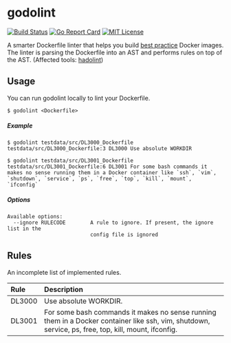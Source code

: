 godolint
===
[![Build Status](https://travis-ci.org/zabio3/godolint.svg?branch=master)](https://travis-ci.org/zabio3/godolint)
[![Go Report Card](https://goreportcard.com/badge/github.com/zabio3/godolint)](https://goreportcard.com/report/github.com/zabio3/godolint)
[![MIT License](http://img.shields.io/badge/license-MIT-blue.svg?style=flat)](LICENSE)

A smarter Dockerfile linter that helps you build [best practice](https://docs.docker.com/develop/develop-images/dockerfile_best-practices/) Docker images. 
The linter is parsing the Dockerfile into an AST and performs rules on top of the AST. 
(Affected tools: [hadolint](https://github.com/hadolint/hadolint/wiki/DL3000))

## Usage

You can run godolint locally to lint your Dockerfile.

```
$ godolint <Dockerfile>
```

##### Example

```
$ godolint testdata/src/DL3000_Dockerfile
testdata/src/DL3000_Dockerfile:3 DL3000 Use absolute WORKDIR

$ godolint testdata/src/DL3001_Dockerfile
testdata/src/DL3001_Dockerfile:6 DL3001 For some bash commands it makes no sense running them in a Docker container like `ssh`, `vim`, `shutdown`, `service`, `ps`, `free`, `top`, `kill`, `mount`, `ifconfig`
```


##### Options

```
Available options:
  --ignore RULECODE        A rule to ignore. If present, the ignore list in the
                           config file is ignored
```


## Rules

An incomplete list of implemented rules.

| Rule                                                         | Description                                                                                                                                         |
|:-------------------------------------------------------------|:----------------------------------------------------------------------------------------------------------------------------------------------------|
| DL3000 | Use absolute WORKDIR.                                                                                                                               |
| DL3001 | For some bash commands it makes no sense running them in a Docker container like ssh, vim, shutdown, service, ps, free, top, kill, mount, ifconfig. |
